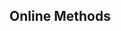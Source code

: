 ## Online Methods

<!-- This is just a placeholder to separate the supplemental methods from the rest of the paper.
All remaining supplemental sections should fall under this, meaning they need to be formatted
with heading 3 with three hashes: `###` -->

